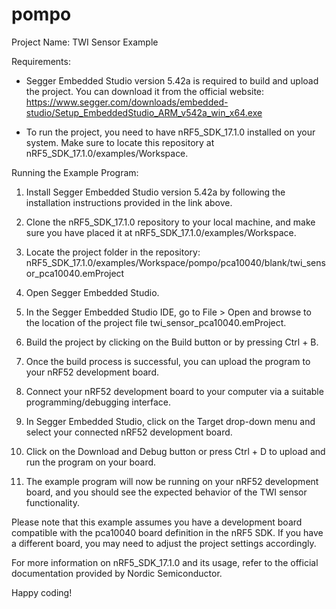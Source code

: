 # pompo
Project Name: TWI Sensor Example

Requirements:

- Segger Embedded Studio version 5.42a is required to build and upload the project. You can download it from the official website: https://www.segger.com/downloads/embedded-studio/Setup_EmbeddedStudio_ARM_v542a_win_x64.exe

- To run the project, you need to have nRF5_SDK_17.1.0 installed on your system. Make sure to locate this repository at nRF5_SDK_17.1.0/examples/Workspace.

Running the Example Program:

1. Install Segger Embedded Studio version 5.42a by following the installation instructions provided in the link above.

2. Clone the nRF5_SDK_17.1.0 repository to your local machine, and make sure you have placed it at nRF5_SDK_17.1.0/examples/Workspace.

3. Locate the project folder in the repository: nRF5_SDK_17.1.0/examples/Workspace/pompo/pca10040/blank/twi_sensor_pca10040.emProject

4. Open Segger Embedded Studio.

5. In the Segger Embedded Studio IDE, go to File > Open and browse to the location of the project file twi_sensor_pca10040.emProject.

6. Build the project by clicking on the Build button or by pressing Ctrl + B.

7. Once the build process is successful, you can upload the program to your nRF52 development board.

8. Connect your nRF52 development board to your computer via a suitable programming/debugging interface.

9. In Segger Embedded Studio, click on the Target drop-down menu and select your connected nRF52 development board.

10. Click on the Download and Debug button or press Ctrl + D to upload and run the program on your board.

11. The example program will now be running on your nRF52 development board, and you should see the expected behavior of the TWI sensor functionality.

Please note that this example assumes you have a development board compatible with the pca10040 board definition in the nRF5 SDK. If you have a different board, you may need to adjust the project settings accordingly.

For more information on nRF5_SDK_17.1.0 and its usage, refer to the official documentation provided by Nordic Semiconductor.

Happy coding!
